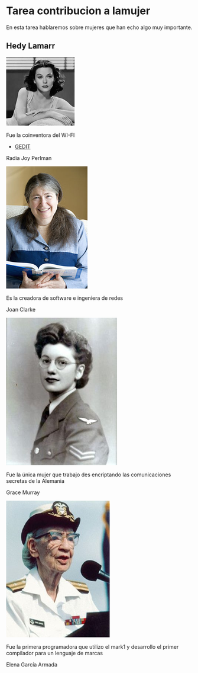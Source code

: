 # Tarea contribucion a lamujer
En esta tarea hablaremos sobre mujeres que han echo algo muy importante.
## Hedy Lamarr
![image](HedyLamarr.jpg)

Fue la coinventora del WI-FI
- [GEDIT](GEDIT.md)


Radia Joy Perlman

![image](radiaperlman2.jpg)

Es la creadora de software e ingeniera de redes

Joan Clarke

![image](joanclark.jpg)

Fue la única mujer que trabajo des encriptando las comunicaciones secretas de la Alemania

Grace Murray

![image](gracemurray.jpg)

Fue la primera programadora que utilizo el mark1 y desarrollo el primer compilador para un lenguaje de marcas

Elena García Armada


